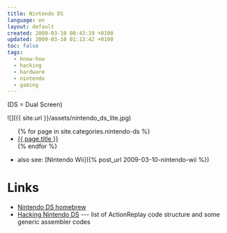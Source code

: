 ```yaml
---
title: Nintendo DS
language: en
layout: default
created: 2009-03-10 00:43:19 +0100
updated: 2009-03-10 01:13:42 +0100
toc: false
tags:
  - know-how
  - hacking
  - hardware
  - nintendo
  - gaming
---
```

(DS = Dual Screen)

![]({{ site.url }}/assets/nintendo_ds_lite.jpg)

<ul>
{% for page in site.categories.nintendo-ds %}
  <li><a href="{{ page.url }}">{{ page.title }}</a></li>
{% endfor %}
</ul>

* also see: [Nintendo Wii]({% post_url 2009-03-10-nintendo-wii %})


Links
=====

* [Nintendo DS homebrew](http://en.wikipedia.org/wiki/Nintendo_DS_homebrew)
* [Hacking Nintendo DS](http://doc.kodewerx.org/hacking_nds.html) --- list of ActionReplay code structure and some generic assembler codes
